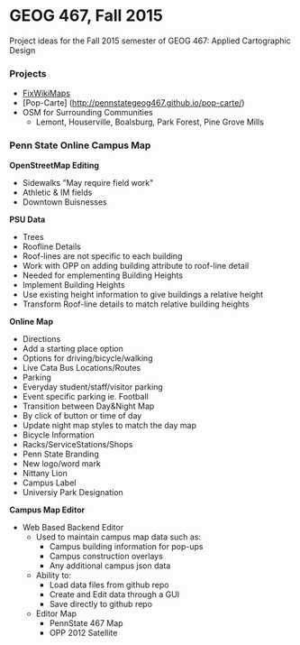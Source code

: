 # GEOG 467, Fall 2015
Project ideas for the Fall 2015 semester of GEOG 467: Applied Cartographic Design
### Projects

- [FixWikiMaps](http://fixwikimaps.tumblr.com/)
- [Pop-Carte] (http://pennstategeog467.github.io/pop-carte/)
- OSM for Surrounding Communities 
  - Lemont, Houserville, Boalsburg, Park Forest, Pine Grove Mills

### Penn State Online Campus Map

**OpenStreetMap Editing**
- Sidewalks "May require field work" 
- Athletic & IM fields
- Downtown Buisnesses

**PSU Data**
 - Trees
 - Roofline Details
  - Roof-lines are not specific to each building
  - Work with OPP on adding building attribute to roof-line detail
  - Needed for emplementing Building Heights
 - Implement Building Heights
  - Use existing height information to give buildings a relative height
  - Transform Roof-line details to match relative building heights

**Online Map**
 - Directions
  - Add a starting place option
  - Options for driving/bicycle/walking
 - Live Cata Bus Locations/Routes
 - Parking
  - Everyday student/staff/visitor parking
  - Event specific parking ie. Football
 - Transition between Day&Night Map
  - By click of button or time of day
  - Update night map styles to match the day map
 - Bicycle Information
  - Racks/ServiceStations/Shops
 - Penn State Branding
  - New logo/word mark
  - Nittany Lion
  - Campus Label
  - Universiy Park Designation

**Campus Map Editor**
 - Web Based Backend Editor
   - Used to maintain campus map data such as:
     - Campus building information for pop-ups
     - Campus construction overlays
     - Any additional campus json data
   - Ability to:
     - Load data files from github repo
     - Create and Edit data through a GUI
     - Save directly to github repo 
   - Editor Map
     - PennState 467 Map
     - OPP 2012 Satellite
